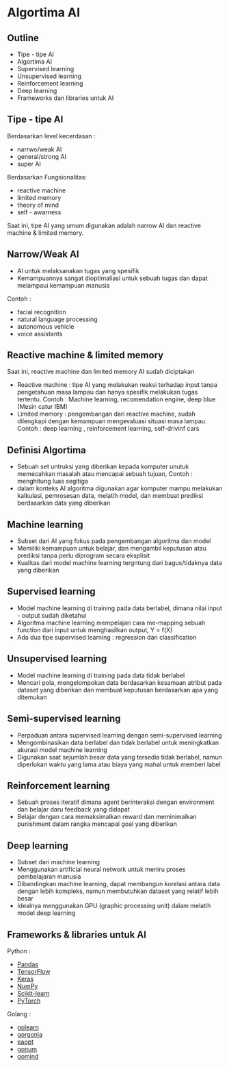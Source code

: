 # Algortima AI 

## Outline
* Tipe - tipe AI
* Algortima AI
* Supervised learning
* Unsupervised learning
* Reinforcement learning
* Deep learning
* Frameworks dan libraries untuk AI

## Tipe - tipe AI
Berdasarkan level kecerdasan :
* narrwo/weak AI
* general/strong AI
* super AI

Berdasarkan Fungsionalitas:
* reactive machine
* limited memory
* theory of mind
* self - awarness

Saat ini, tipe AI yang umum digunakan adalah narrow AI dan reactive machine & limited memory.

## Narrow/Weak AI
* AI untuk melaksanakan tugas yang spesifik
* Kemampuannya sangat dioptimaliasi untuk sebuah tugas dan dapat melampaui kemampuan manusia

Contoh :
* facial recognition
* natural language processing
* autonomous vehicle
* voice assistants

## Reactive machine & limited memory
Saat ini, reactive machine dan limited memory AI sudah diciptakan 
* Reactive machine : tipe AI yang melakukan reaksi terhadap input tanpa pengetahuan masa lampau dan hanya spesifik melakukan tugas tertentu. Contoh : Machine learning, recomendation engine, deep blue (Mesin catur IBM)
* Limited memory : pengembangan dari reactive machine, sudah dilengkapi dengan kemampuan mengevaluasi situasi masa lampau. Contoh : deep learning , reinforcement learning, self-drivinf cars

## Definisi Algortima
* Sebuah set untruksi yang diberikan kepada komputer unutuk memecahkan masalah atau mencapai sebuah tujuan, Contoh : menghitung luas segitiga
* dalam konteks AI algoritma digunakan agar komputer mampu melakukan kalkulasi, pemrosesan data, melatih model, dan membuat prediksi berdasarkan data yang diberikan

## Machine learning
* Subset dari AI yang fokus pada pengembangan algoritma dan model
* Memiliki kemampuan untuk belajar, dan mengambil keputusan atau prediksi tanpa perlu diprogram secara eksplisit
* Kualitas dari model machine learning tergntung dari bagus/tidaknya data yang diberikan

## Supervised learning
* Model machine learning di training pada data berlabel, dimana nilai input - output sudah diketahui
* Algoritma machine learning mempelajari cara me-mapping sebuah function dari input untuk menghasilkan output, Y = f(X)
* Ada dua tipe supervised learning : regression dan classification

## Unsupervised learning
* Model machine learning di training pada data tidak berlabel
* Mencari pola, mengelompokan data berdasarkan kesamaan atribut pada dataset yang diberikan dan membuat keputusan berdasarkan apa yang ditemukan

## Semi-supervised learning
* Perpaduan antara supervised learning dengan semi-supervised learning
* Mengombinasikan data berlabel dan tidak berlabel untuk meningkatkan akurasi model machine learning
* Digunakan saat sejumlah besar data yang tersedia tidak berlabel, namun diperlukan waktu yang lama atau biaya yang mahal untuk memberi label

## Reinforcement learning
* Sebuah proses iteratif dimana agent berinteraksi dengan environment dan belajar daru feedback yang didapat
* Belajar dengan cara memaksimalkan reward dan meminimalkan punishment dalam rangka mencapai goal yang diberikan

## Deep learning
* Subset dari machine learning
* Menggunakan artificial neural network untuk meniru proses pembelajaran manusia
* Dibandingkan machine learning, dapat membangun korelasi antara data dengan lebih kompleks, namun membutuhkan dataset yang relatif lebih besar
* Idealnya menggunakan GPU (graphic processing unit) dalam melatih model deep learning

## Frameworks & libraries untuk AI

Python : 
* [Pandas](https://pandas.pydata.org/)
* [TensorFlow](https://www.tensorflow.org/)
* [Keras](https://keras.io/)
* [NumPy](https://numpy.org)
* [Scikit-learn](https://scikit-learn.org/)
* [PyTorch](https://pytorch.org/)

Golang :
* [golearn](https://github.com/golang-basic/golearn)
* [gorgonia](https://github.com/gorgonia/gorgonia)
* [eaopt](https://github.com/MaxHalford/eaopt)
* [gonum](https://github.com/gonum/gonum)
* [gomind](https://github.com/surenderthakran/gomind)


